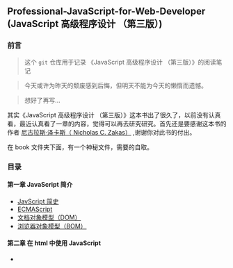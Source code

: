 ## Professional-JavaScript-for-Web-Developer (JavaScript 高级程序设计 （第三版）)
### 前言
> 这个 `git` 仓库用于记录 《JavaScript 高级程序设计 （第三版）》的阅读笔记

> 今天或许为昨天的颓废感到后悔，但明天不能为今天的懒惰而遗憾。

> 想好了再写...

其实《JavaScript 高级程序设计 （第三版）》这本书出了很久了，以前没有认真看，最近认真看了一章的内容，觉得可以再去研究研究。首先还是要感谢这本书的作者 [尼古拉斯·泽卡斯（ Nicholas C. Zakas）](https://github.com/nzakas) ,谢谢你对此书的付出。

在 book 文件夹下面，有一个神秘文件，需要的自取。

### 目录

#### 第一章  JavaScript 简介
* [JavScript 简史](https://github.com/KuangPF/Professional-JavaScript-for-Web-Developer/tree/master/doc/chapter01/javascript-brief-history.md)
* [ECMAScript](https://github.com/KuangPF/Professional-JavaScript-for-Web-Developer/tree/master/doc/chapter01/ecmascript.md)
* [文档对象模型（DOM）](https://github.com/KuangPF/Professional-JavaScript-for-Web-Developer/tree/master/doc/chapter01/dom.md)
* [浏览器对象模型（BOM）](https://github.com/KuangPF/Professional-JavaScript-for-Web-Developer/tree/master/doc/chapter01/bom.md)

#### 第二章 在 html 中使用 JavaScript
* [<script> 元素](https://github.com/KuangPF/Professional-JavaScript-for-Web-Developer/tree/master/doc/chapter02/script.md)

#### 持续跟新...